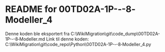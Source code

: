 # README for 00TD02A-1P-‐-8‐Modeller_4
Denne koden ble eksportert fra C:\WikiMigration\git\code_dump\00TD02A-1P-‐-8‐Modeller.md
Link til denne koden: C:\WikiMigration\git\code_repo\Python\00TD02A-1P-‐-8‐Modeller_4.py
